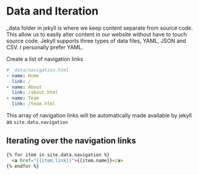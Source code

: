 # Data and Iteration
_data folder in jekyll is where we keep content separate from source code. This allow us to easily alter content in our website without have to touch source code. Jekyll supports three types of data files, YAML, JSON and CSV. I personally prefer YAML.

Create a list of navigation links

```yaml
# _data/navigation.html
- name: Home
  link: /
- name: About
  link: /about.html
- name: Team
  link: /team.html
```

This array of navigation links will be automatically made available by jekyll as `site.data.navigation`

## Iterating over the navigation links
```html
{% for item in site.data.navigation %}
  <a href="{{item.link}}">{{item.name}}</a>
{% endfor %}
```
